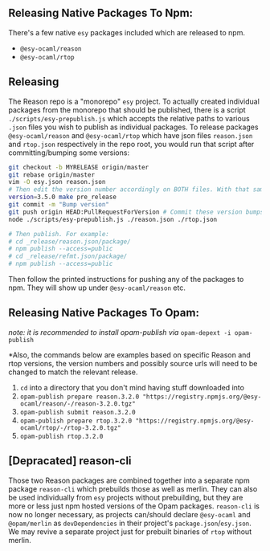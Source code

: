 ## Releasing Native Packages To Npm:

There's a few native `esy` packages included which are released to npm.

- `@esy-ocaml/reason`
- `@esy-ocaml/rtop`

## Releasing

The Reason repo is a "monorepo" `esy` project. To actually created individual
packages from the monorepo that should be published, there is a script
`./scripts/esy-prepublish.js` which accepts the relative paths to various
`.json` files you wish to publish as individual packages. To release packages
`@esy-ocaml/reason` and `@esy-ocaml/rtop` which have json files `reason.json`
and `rtop.json` respectively in the repo root, you would run that script after
committing/bumping some versions:


```sh
git checkout -b MYRELEASE origin/master
git rebase origin/master
vim -O esy.json reason.json
# Then edit the version number accordingly on BOTH files. With that same VERSION do:
version=3.5.0 make pre_release
git commit -m "Bump version"
git push origin HEAD:PullRequestForVersion # Commit these version bumps
node ./scripts/esy-prepublish.js ./reason.json ./rtop.json

# Then publish. For example:
# cd _release/reason.json/package/
# npm publish --access=public
# cd _release/refmt.json/package/
# npm publish --access=public
```

Then follow the printed instructions for pushing any of the packages to npm.
They will show up under `@esy-ocaml/reason` etc.


## Releasing Native Packages To Opam:

*note: it is recommended to install opam-publish via* `opam-depext -i opam-publish`

*Also, the commands below are examples based on specific Reason and rtop versions, the version numbers and possibly source urls will need to be changed to match the relevant release.

1. `cd` into a directory that you don't mind having stuff downloaded into
2. `opam-publish prepare reason.3.2.0 "https://registry.npmjs.org/@esy-ocaml/reason/-/reason-3.2.0.tgz"`
3. `opam-publish submit reason.3.2.0`
4. `opam-publish prepare rtop.3.2.0 "https://registry.npmjs.org/@esy-ocaml/rtop/-/rtop-3.2.0.tgz"`
5. `opam-publish rtop.3.2.0`

## [Depracated] reason-cli
Those two Reason packages are combined together into a separate npm package
`reason-cli` which prebuilds those as well as merlin. They can also be used
individually from `esy` projects without prebuilding, but they are more or less
just npm hosted versions of the Opam packages. `reason-cli` is now no longer
necessary, as projects can/should declare `@esy-ocaml` and `@opam/merlin` as
`devDependencies` in their project's `package.json`/`esy.json`.  We may revive
a separate project just for prebuilt binaries of `rtop` without merlin.


